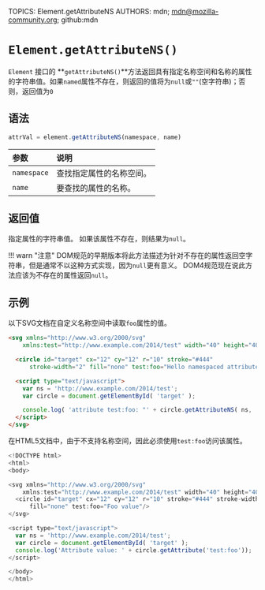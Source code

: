 TOPICS: Element.getAttributeNS
AUTHORS: mdn; mdn@mozilla-community.org; github:mdn

# `Element.getAttributeNS()`

`Element` 接口的 **`getAttributeNS()`**方法返回具有指定名称空间和名称的属性的字符串值。如果`named`属性不存在，则返回的值将为`null`或`""`(空字符串)；否则，返回值为`0`

## 语法

```javascript
attrVal = element.getAttributeNS(namespace, name)
```

| 参数 | 说明 |
| :-- | :-- |
| `namespace` | 查找指定属性的名称空间。|
| `name` | 要查找的属性的名称。|

## 返回值

指定属性的字符串值。 如果该属性不存在，则结果为`null`。

!!! warn "注意"
    DOM规范的早期版本将此方法描述为针对不存在的属性返回空字符串，但是通常不以这种方式实现，因为`null`更有意义。 DOM4规范现在说此方法应该为不存在的属性返回`null`。

## 示例

以下SVG文档在自定义名称空间中读取`foo`属性的值。

```html
<svg xmlns="http://www.w3.org/2000/svg"
    xmlns:test="http://www.example.com/2014/test" width="40" height="40">

  <circle id="target" cx="12" cy="12" r="10" stroke="#444"
      stroke-width="2" fill="none" test:foo="Hello namespaced attribute!"/>

  <script type="text/javascript">
    var ns = 'http://www.example.com/2014/test';
    var circle = document.getElementById( 'target' );

    console.log( 'attribute test:foo: "' + circle.getAttributeNS( ns, 'foo' ) + '"' );
  </script>
</svg>
```

在HTML5文档中，由于不支持名称空间，因此必须使用`test:foo`访问该属性。

```javascript
<!DOCTYPE html>
<html>
<body>

<svg xmlns="http://www.w3.org/2000/svg"
    xmlns:test="http://www.example.com/2014/test" width="40" height="40">
  <circle id="target" cx="12" cy="12" r="10" stroke="#444" stroke-width="2"
      fill="none" test:foo="Foo value"/>
</svg>

<script type="text/javascript">
  var ns = 'http://www.example.com/2014/test';
  var circle = document.getElementById( 'target' );
  console.log('Attribute value: ' + circle.getAttribute('test:foo'));
</script>

</body>
</html>
```
